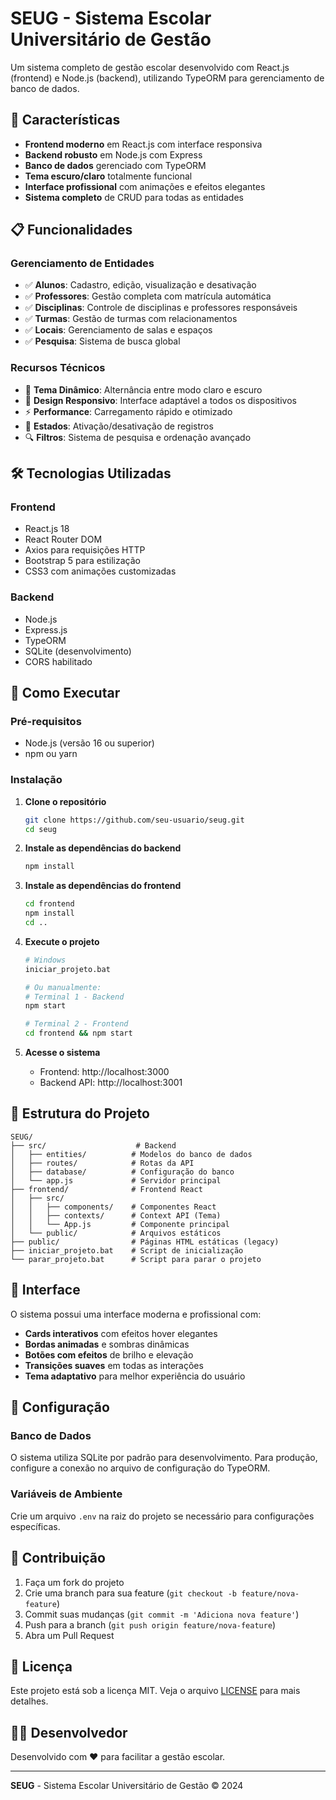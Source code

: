# SEUG - Sistema Escolar Universitário de Gestão

Um sistema completo de gestão escolar desenvolvido com React.js (frontend) e Node.js (backend), utilizando TypeORM para gerenciamento de banco de dados.

## 🚀 Características

- **Frontend moderno** em React.js com interface responsiva
- **Backend robusto** em Node.js com Express
- **Banco de dados** gerenciado com TypeORM
- **Tema escuro/claro** totalmente funcional
- **Interface profissional** com animações e efeitos elegantes
- **Sistema completo** de CRUD para todas as entidades

## 📋 Funcionalidades

### Gerenciamento de Entidades
- ✅ **Alunos**: Cadastro, edição, visualização e desativação
- ✅ **Professores**: Gestão completa com matrícula automática
- ✅ **Disciplinas**: Controle de disciplinas e professores responsáveis
- ✅ **Turmas**: Gestão de turmas com relacionamentos
- ✅ **Locais**: Gerenciamento de salas e espaços
- ✅ **Pesquisa**: Sistema de busca global

### Recursos Técnicos
- 🎨 **Tema Dinâmico**: Alternância entre modo claro e escuro
- 📱 **Design Responsivo**: Interface adaptável a todos os dispositivos
- ⚡ **Performance**: Carregamento rápido e otimizado
- 🔄 **Estados**: Ativação/desativação de registros
- 🔍 **Filtros**: Sistema de pesquisa e ordenação avançado

## 🛠️ Tecnologias Utilizadas

### Frontend
- React.js 18
- React Router DOM
- Axios para requisições HTTP
- Bootstrap 5 para estilização
- CSS3 com animações customizadas

### Backend
- Node.js
- Express.js
- TypeORM
- SQLite (desenvolvimento)
- CORS habilitado

## 🚀 Como Executar

### Pré-requisitos
- Node.js (versão 16 ou superior)
- npm ou yarn

### Instalação

1. **Clone o repositório**
   ```bash
   git clone https://github.com/seu-usuario/seug.git
   cd seug
   ```

2. **Instale as dependências do backend**
   ```bash
   npm install
   ```

3. **Instale as dependências do frontend**
   ```bash
   cd frontend
   npm install
   cd ..
   ```

4. **Execute o projeto**
   ```bash
   # Windows
   iniciar_projeto.bat
   
   # Ou manualmente:
   # Terminal 1 - Backend
   npm start
   
   # Terminal 2 - Frontend
   cd frontend && npm start
   ```

5. **Acesse o sistema**
   - Frontend: http://localhost:3000
   - Backend API: http://localhost:3001

## 📁 Estrutura do Projeto

```
SEUG/
├── src/                    # Backend
│   ├── entities/          # Modelos do banco de dados
│   ├── routes/            # Rotas da API
│   ├── database/          # Configuração do banco
│   └── app.js             # Servidor principal
├── frontend/              # Frontend React
│   ├── src/
│   │   ├── components/    # Componentes React
│   │   ├── contexts/      # Context API (Tema)
│   │   └── App.js         # Componente principal
│   └── public/            # Arquivos estáticos
├── public/                # Páginas HTML estáticas (legacy)
├── iniciar_projeto.bat    # Script de inicialização
└── parar_projeto.bat      # Script para parar o projeto
```

## 🎨 Interface

O sistema possui uma interface moderna e profissional com:

- **Cards interativos** com efeitos hover elegantes
- **Bordas animadas** e sombras dinâmicas
- **Botões com efeitos** de brilho e elevação
- **Transições suaves** em todas as interações
- **Tema adaptativo** para melhor experiência do usuário

## 🔧 Configuração

### Banco de Dados
O sistema utiliza SQLite por padrão para desenvolvimento. Para produção, configure a conexão no arquivo de configuração do TypeORM.

### Variáveis de Ambiente
Crie um arquivo `.env` na raiz do projeto se necessário para configurações específicas.

## 🤝 Contribuição

1. Faça um fork do projeto
2. Crie uma branch para sua feature (`git checkout -b feature/nova-feature`)
3. Commit suas mudanças (`git commit -m 'Adiciona nova feature'`)
4. Push para a branch (`git push origin feature/nova-feature`)
5. Abra um Pull Request

## 📄 Licença

Este projeto está sob a licença MIT. Veja o arquivo [LICENSE](LICENSE) para mais detalhes.

## 👨‍💻 Desenvolvedor

Desenvolvido com ❤️ para facilitar a gestão escolar.

---

**SEUG** - Sistema Escolar Universitário de Gestão © 2024
